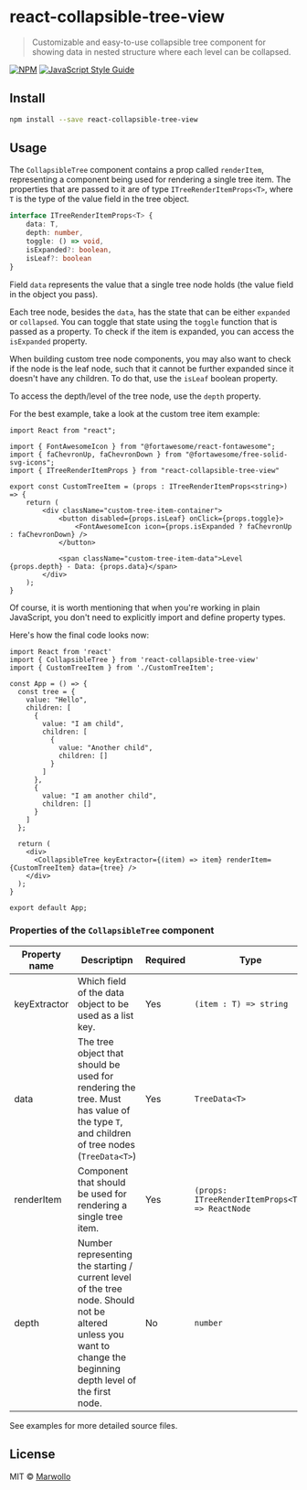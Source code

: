 # react-collapsible-tree-view

> Customizable and easy-to-use collapsible tree component for showing data in nested structure where each level can be collapsed.

[![NPM](https://img.shields.io/npm/v/react-collapsible-tree-view.svg)](https://www.npmjs.com/package/react-collapsible-tree-view) [![JavaScript Style Guide](https://img.shields.io/badge/code_style-standard-brightgreen.svg)](https://standardjs.com)

## Install

```bash
npm install --save react-collapsible-tree-view
```

## Usage

The `CollapsibleTree` component contains a prop called `renderItem`, representing a component being
used for rendering a single tree item. The properties that are passed to it are of type `ITreeRenderItemProps<T>`, where `T` is the type of the value field in the tree object.

```ts
interface ITreeRenderItemProps<T> {
    data: T,
    depth: number,
    toggle: () => void,
    isExpanded?: boolean,
    isLeaf?: boolean
}
```
Field `data` represents the value that a single tree node holds (the value field in the object you pass).

Each tree node, besides the `data`, has the state that can be either `expanded` or `collapsed`. You can toggle that state using the `toggle` function that is passed as a property. To check if the item is expanded, you can access the `isExpanded` property.

When building custom tree node components, you may also want to check if the node is the leaf node, such that it cannot be further expanded since it doesn't have any children. To do that, use the `isLeaf` boolean property.

To access the depth/level of the tree node, use the `depth` property.

For the best example, take a look at the custom tree item example:

```tsx
import React from "react";

import { FontAwesomeIcon } from "@fortawesome/react-fontawesome";
import { faChevronUp, faChevronDown } from "@fortawesome/free-solid-svg-icons";
import { ITreeRenderItemProps } from "react-collapsible-tree-view"

export const CustomTreeItem = (props : ITreeRenderItemProps<string>) => {
    return (
        <div className="custom-tree-item-container">
            <button disabled={props.isLeaf} onClick={props.toggle}>
                <FontAwesomeIcon icon={props.isExpanded ? faChevronUp : faChevronDown} />
            </button>
            
            <span className="custom-tree-item-data">Level {props.depth} - Data: {props.data}</span>
        </div>
    );
}
```

Of course, it is worth mentioning that when you're working in plain JavaScript, you don't need to explicitly import and define property types.

Here's how the final code looks now:
```tsx
import React from 'react'
import { CollapsibleTree } from 'react-collapsible-tree-view'
import { CustomTreeItem } from './CustomTreeItem';

const App = () => {
  const tree = {
    value: "Hello",
    children: [
      {
        value: "I am child",
        children: [
          {
            value: "Another child",
            children: []
          }
        ]
      },
      {
        value: "I am another child",
        children: []
      }
    ]
  };

  return (
    <div>
      <CollapsibleTree keyExtractor={(item) => item} renderItem={CustomTreeItem} data={tree} />
    </div>
  );
}

export default App;
```

### Properties of the `CollapsibleTree` component
|Property name|Descriptipn|Required|Type|Default value|
|-|-|-|-|-|
|keyExtractor|Which field of the data object to be used as a list key.|Yes|`(item : T) => string`|`undefined`|
|data|The tree object that should be used for rendering the tree. Must has value of the type `T`, and children of tree nodes (`TreeData<T>`)|Yes|`TreeData<T>`|`undefined`|
|renderItem|Component that should be used for rendering a single tree item.|Yes|`(props: ITreeRenderItemProps<T>) => ReactNode`|`undefined`|
|depth|Number representing the starting / current level of the tree node. Should not be altered unless you want to change the beginning depth level of the first node.|No|`number`|`0`|

See examples for more detailed source files.

## License

MIT © [Marwollo](https://github.com/Marwollo)
